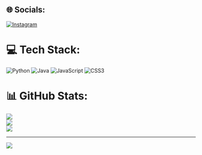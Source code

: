 
## 🌐 Socials:
[![Instagram](https://img.shields.io/badge/Instagram-%23E4405F.svg?logo=Instagram&logoColor=white)](https://instagram.com/Lau_Fulquin) 

# 💻 Tech Stack:
![Python](https://img.shields.io/badge/python-3670A0?style=for-the-badge&logo=python&logoColor=ffdd54) ![Java](https://img.shields.io/badge/java-%23ED8B00.svg?style=for-the-badge&logo=openjdk&logoColor=white) ![JavaScript](https://img.shields.io/badge/javascript-%23323330.svg?style=for-the-badge&logo=javascript&logoColor=%23F7DF1E) ![CSS3](https://img.shields.io/badge/css3-%231572B6.svg?style=for-the-badge&logo=css3&logoColor=white)
# 📊 GitHub Stats:
![](https://github-readme-stats.vercel.app/api?username=LauFulquin&theme=monokai&hide_border=false&include_all_commits=false&count_private=false)<br/>
![](https://nirzak-streak-stats.vercel.app/?user=LauFulquin&theme=monokai&hide_border=false)<br/>
![](https://github-readme-stats.vercel.app/api/top-langs/?username=LauFulquin&theme=monokai&hide_border=false&include_all_commits=false&count_private=false&layout=compact)

---
[![](https://visitcount.itsvg.in/api?id=LauFulquin&icon=0&color=0)](https://visitcount.itsvg.in)

<!-- Proudly created with GPRM ( https://gprm.itsvg.in ) -->
